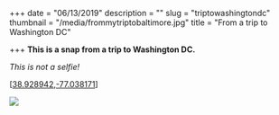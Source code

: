 +++
date = "06/13/2019"
description = ""
slug = "triptowashingtondc"
thumbnail = "/media/frommytriptobaltimore.jpg"
title = "From a trip to Washington DC"

+++
**This is a snap from a trip to Washington DC.**

_This is not a selfie!_

\[[38.928942](https://www.google.com/maps/place/38%C2%B055'44.2%22N+77%C2%B002'17.4%22W/@38.9289462,-77.0403597,17z/data=!3m1!4b1!4m5!3m4!1s0x0:0x0!8m2!3d38.928942!4d-77.038171),[-77.038171](https://www.google.com/maps/place/38%C2%B055'44.2%22N+77%C2%B002'17.4%22W/@38.9289462,-77.0403597,17z/data=!3m1!4b1!4m5!3m4!1s0x0:0x0!8m2!3d38.928942!4d-77.038171)\]

![](/media/frommytriptobaltimore.jpg)